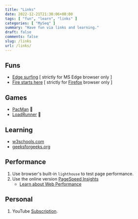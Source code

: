 ```yaml
---
title: "Links"
date: 2022-12-21T21:38:06+08:00
tags: [ "fun", "learn", "links" ]
categories: [ "MySeq" ]
summary: "Have fun via links and learning."
draft: false
comments: false
slug: /links
url: /links/
---
```


## Funs
 - [Edge surfing](edge://surf) [ strictly for MS Edge browser only ]
 - [Fire starts here](about:welcome) [ strictly for [Firefox](/firefox/) browser only ]

## Games
 - [PacMan](https://www.masswerk.at/JavaPac/JS-DoodlePacMan.html) :ghost:
 - [LoadRunner](https://loderunnerwebgame.com/game/) :runner:

## Learning
 - [w3schools.com](https://www.w3schools.com/)
 - [geeksforgeeks.org](https://www.geeksforgeeks.org/)

## Performance
 1. Use browser's built-in `lighthouse` to test page performance.
 2. Use the online version [PageSpeed Insights](https://pagespeed.web.dev/)
    - [Learn about Web Performance](https://developers.google.com/speed)

## Personal
 
 1. YouTube [Subscription](https://www.youtube.com/feed/subscriptions).


<!--

## Unicode and Markdown
 - [Graphemica](https://graphemica.com/)
    - [Insect](https://graphemica.com/characters/tags/insect) :bug: :ant: :honeybee: :beetle: 
    - [t-rex](https://graphemica.com/%F0%9F%A6%96) :t-rex:
    - [t-rex](https://emojipedia.org/t-rex/) :t-rex:

-->
